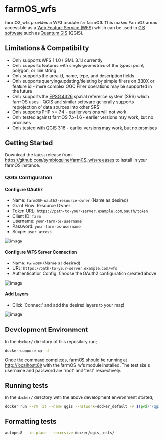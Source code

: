 # farmOS_wfs

farmOS_wfs provides a WFS module for farmOS. This makes FarmOS areas accessible as a [Web Feature Service (WFS)](https://www.opengeospatial.org/standards/wfs)
which can be used in [GIS software](https://en.wikipedia.org/wiki/Geographic_information_system) such as [Quantum GIS](https://qgis.org) (QGIS).

## Limitations & Compatibility

* Only supports WFS 1.1.0 / GML 3.1.1 currently
* Only supports features with single geometries of the types; point, polygon, or line string
* Only supports the area id, name, type, and description fields
* Only supports querying/updating/deleting by simple filters on BBOX or feature id - more complex OGC Filter operations may be supported in the future
* Only supports the [EPSG:4326](https://epsg.io/4326) spatial reference system (SRS) which farmOS uses - QGIS and similar software generally supports reprojection of data sources into other SRS'
* Only supports PHP >= 7.4 - earlier versions will not work
* Only tested against farmOS 7.x-1.6 - earlier versions may work, but no promises
* Only tested with QGIS 3.16 - earlier versions may work, but no promises

## Getting Started

Download the latest release from https://github.com/symbioquine/farmOS_wfs/releases to install in your farmOS instance.

### QGIS Configuration

#### Configure OAuth2

* Name: `farmOS0-oauth2-resource-owner` (Name as desired)
* Grant Flow: Resource Owner
* Token URL: `https://path-to-your-server.example.com/oauth/token`
* Client ID: `farm`
* Username: `your-farm-os-username`
* Password: `your-farm-os-username`
* Scope: `user_access`

![image](https://user-images.githubusercontent.com/30754460/103063679-e66fcf00-4566-11eb-9bc8-cddb19c1067c.png)

#### Configure WFS Server Connection

* Name: `FarmOS0` (Name as desired)
* URL: `https://path-to-your-server.example.com/wfs`
* Authentication Config: Choose the OAuth2 configuration created above

![image](https://user-images.githubusercontent.com/30754460/103063809-41092b00-4567-11eb-939f-c02b1cc79b9b.png)

#### Add Layers

* Click 'Connect' and add the desired layers to your map!

![image](https://user-images.githubusercontent.com/30754460/103063952-947b7900-4567-11eb-87e2-de1b472f861b.png)

## Development Environment

In the `docker/` directory of this repository run;

```sh
docker-compose up -d
```

Once the command completes, farmOS should be running at [http://localhost:80](http://localhost:80) with the farmOS_wfs module installed. The test site's username and password are 'root' and 'test' respectively.


## Running tests

In the `docker/` directory with the above development environment started;

```sh
docker run --rm -it --name qgis --network=docker_default -v $(pwd)'/qgis_tests:/tests_directory' qgis_test_harness:latest ./run_tests.sh test_suite.run_tests
```

## Formatting tests

```sh
autopep8 --in-place --recursive docker/qgis_tests/
```
